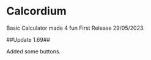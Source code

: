# Calcordium
Basic Calculator made 4 fun
First Release 29/05/2023. 

##Update 1.69##

Added some buttons.
